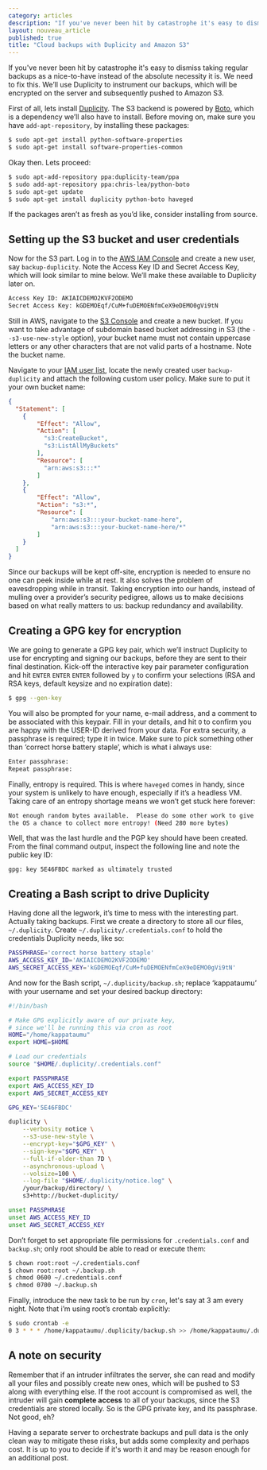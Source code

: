 ```yaml
---
category: articles
description: "If you've never been hit by catastrophe it's easy to dismiss taking regular backups as a nice-to-have instead of the absolute necessity it is. We need to fix this. We’ll use Duplicity to instrument our backups, which will be encrypted on the server and subsequently pushed to Amazon S3."
layout: nouveau_article
published: true
title: "Cloud backups with Duplicity and Amazon S3"
---
```


If you've never been hit by catastrophe it's easy to dismiss taking regular backups as a nice-to-have instead of the absolute necessity it is. We need to fix this. We’ll use Duplicity to instrument our backups, which will be encrypted on the server and subsequently pushed to Amazon S3.

First of all, lets install [Duplicity](http://duplicity.nongnu.org/). The S3 backend is powered by [Boto](https://github.com/boto/boto), which is a dependency we’ll also have to install. Before moving on, make sure you have `add-apt-repository`, by installing these packages:

```bash
$ sudo apt-get install python-software-properties
$ sudo apt-get install software-properties-common
```

Okay then. Lets proceed:

```bash
$ sudo apt-add-repository ppa:duplicity-team/ppa
$ sudo add-apt-repository ppa:chris-lea/python-boto
$ sudo apt-get update
$ sudo apt-get install duplicity python-boto haveged
```

If the packages aren’t as fresh as you’d like, consider installing from source.

## Setting up the S3 bucket and user credentials

Now for the S3 part. Log in to the [AWS IAM Console](https://console.aws.amazon.com/iam/home) and create a new user, say `backup-duplicity`. Note the Access Key ID and Secret Access Key, which will look similar to mine below. We’ll make these available to Duplicity later on.

```bash
Access Key ID: AKIAICDEMO2KVF2ODEMO
Secret Access Key: kGDEMOEqf/CuM+fuDEMOENfmCeX9eDEMO0gVi9tN
```

Still in AWS, navigate to the [S3 Console](https://console.aws.amazon.com/s3/) and create a new bucket. If you want to take advantage of subdomain based bucket addressing in S3 (the `--s3-use-new-style` option), your bucket name must not contain uppercase letters or any other characters that are not valid parts of a hostname. Note the bucket name.

Navigate to your [IAM user list](https://console.aws.amazon.com/iam/home#users), locate the newly created user `backup-duplicity` and attach the following custom user policy. Make sure to put it your own bucket name:

```json
{
  "Statement": [
    {
        "Effect": "Allow",
        "Action": [
          "s3:CreateBucket",
          "s3:ListAllMyBuckets"
        ],
        "Resource": [
          "arn:aws:s3:::*"
        ]
    },
    {
        "Effect": "Allow",
        "Action": "s3:*",
        "Resource": [
            "arn:aws:s3:::your-bucket-name-here",
            "arn:aws:s3:::your-bucket-name-here/*"
        ]
    }
  ]
}
```

Since our backups will be kept off-site, encryption is needed to ensure no one can peek inside while at rest. It also solves the problem of eavesdropping while in transit. Taking encryption into our hands, instead of mulling over a provider’s security pedigree, allows us to make decisions based on what really matters to us: backup redundancy and availability.



## Creating a GPG key for encryption

We are going to generate a GPG key pair, which we’ll instruct Duplicity to use for encrypting and signing our backups, before they are sent to their final destination. Kick-off the interactive key pair parameter configuration and hit `ENTER` `ENTER` `ENTER` followed by `y` to confirm your selections (RSA and RSA keys, default keysize and no expiration date):

```bash
$ gpg --gen-key
```

You will also be prompted for your name, e-mail address, and a comment to be associated with this keypair. Fill in your details, and hit `O` to confirm you are happy with the USER-ID derived from your data. For extra security, a passphrase is required; type it in twice. Make sure to pick something other than ‘correct horse battery staple’, which is what i always use:

```bash
Enter passphrase:
Repeat passphrase:
```

Finally, entropy is required. This is where `haveged` comes in handy, since your system is unlikely to have enough, especially if it’s a headless VM. Taking care of an entropy shortage means we won’t get stuck here forever:

```bash
Not enough random bytes available.  Please do some other work to give
the OS a chance to collect more entropy! (Need 280 more bytes)
```

Well, that was the last hurdle and the PGP key should have been created. From the final command output, inspect the following line and note the public key ID:

```
gpg: key 5E46FBDC marked as ultimately trusted
```

## Creating a Bash script to drive Duplicity

Having done all the legwork, it’s time to mess with the interesting part. Actually taking backups. First we create a directory to store all our files, `~/.duplicity`. Create `~/.duplicity/.credentials.conf` to hold the credentials Duplicity needs, like so:

```bash
PASSPHRASE='correct horse battery staple'
AWS_ACCESS_KEY_ID='AKIAICDEMO2KVF2ODEMO'
AWS_SECRET_ACCESS_KEY='kGDEMOEqf/CuM+fuDEMOENfmCeX9eDEMO0gVi9tN'
```

And now for the Bash script, `~/.duplicity/backup.sh`; replace ‘kappataumu’ with your username and set your desired backup directory:

```bash
#!/bin/bash

# Make GPG explicitly aware of our private key,
# since we'll be running this via cron as root
HOME="/home/kappataumu"
export HOME=$HOME

# Load our credentials
source "$HOME/.duplicity/.credentials.conf"

export PASSPHRASE
export AWS_ACCESS_KEY_ID
export AWS_SECRET_ACCESS_KEY

GPG_KEY='5E46FBDC'

duplicity \
    --verbosity notice \
    --s3-use-new-style \
    --encrypt-key="$GPG_KEY" \
    --sign-key="$GPG_KEY" \
    --full-if-older-than 7D \
    --asynchronous-upload \
    --volsize=100 \
    --log-file "$HOME/.duplicity/notice.log" \
    /your/backup/directory/ \
    s3+http://bucket-duplicity/

unset PASSPHRASE
unset AWS_ACCESS_KEY_ID
unset AWS_SECRET_ACCESS_KEY
```

Don’t forget to set appropriate file permissions for `.credentials.conf` and `backup.sh`; only root should be able to read or execute them:

```bash
$ chown root:root ~/.credentials.conf
$ chown root:root ~/.backup.sh
$ chmod 0600 ~/.credentials.conf
$ chmod 0700 ~/.backup.sh
```

Finally, introduce the new task to be run by `cron`, let's say at 3 am every night. Note that i’m using root’s crontab explicitly:

```bash
$ sudo crontab -e
0 3 * * * /home/kappataumu/.duplicity/backup.sh >> /home/kappataumu/.duplicity/cron.log 2>&1
```



## A note on security

Remember that if an intruder infiltrates the server, she can read and modify all your files and possibly create new ones, which will be pushed to S3 along with everything else. If the root account is compromised as well, the intruder will gain **complete access** to all of your backups, since the S3 credentials are stored locally. So is the GPG private key, and its passphrase. Not good, eh?

Having a separate server to orchestrate backups and pull data is the only clean way to mitigate these risks, but adds some complexity and perhaps cost. It is up to you to decide if it's worth it and may be reason enough for an additional post.
